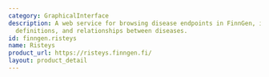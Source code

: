 ```yaml
---
category: GraphicalInterface
description: A web service for browsing disease endpoints in FinnGen, including statistics,
  definitions, and relationships between diseases.
id: finngen.risteys
name: Risteys
product_url: https://risteys.finngen.fi/
layout: product_detail
---
```

